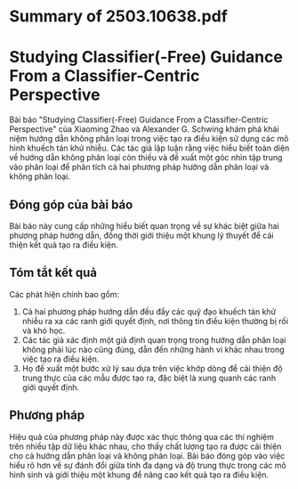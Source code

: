 # Summary of 2503.10638.pdf

# Studying Classifier(-Free) Guidance From a Classifier-Centric Perspective

Bài báo "Studying Classifier(-Free) Guidance From a Classifier-Centric Perspective" của Xiaoming Zhao và Alexander G. Schwing khám phá khái niệm hướng dẫn không phân loại trong việc tạo ra điều kiện sử dụng các mô hình khuếch tán khử nhiễu. Các tác giả lập luận rằng việc hiểu biết toàn diện về hướng dẫn không phân loại còn thiếu và đề xuất một góc nhìn tập trung vào phân loại để phân tích cả hai phương pháp hướng dẫn phân loại và không phân loại.

## Đóng góp của bài báo
Bài báo này cung cấp những hiểu biết quan trọng về sự khác biệt giữa hai phương pháp hướng dẫn, đồng thời giới thiệu một khung lý thuyết để cải thiện kết quả tạo ra điều kiện.

## Tóm tắt kết quả
Các phát hiện chính bao gồm:
1. Cả hai phương pháp hướng dẫn đều đẩy các quỹ đạo khuếch tán khử nhiễu ra xa các ranh giới quyết định, nơi thông tin điều kiện thường bị rối và khó học.
2. Các tác giả xác định một giả định quan trọng trong hướng dẫn phân loại không phải lúc nào cũng đúng, dẫn đến những hành vi khác nhau trong việc tạo ra điều kiện.
3. Họ đề xuất một bước xử lý sau dựa trên việc khớp dòng để cải thiện độ trung thực của các mẫu được tạo ra, đặc biệt là xung quanh các ranh giới quyết định.

## Phương pháp
Hiệu quả của phương pháp này được xác thực thông qua các thí nghiệm trên nhiều tập dữ liệu khác nhau, cho thấy chất lượng tạo ra được cải thiện cho cả hướng dẫn phân loại và không phân loại. Bài báo đóng góp vào việc hiểu rõ hơn về sự đánh đổi giữa tính đa dạng và độ trung thực trong các mô hình sinh và giới thiệu một khung để nâng cao kết quả tạo ra điều kiện.
